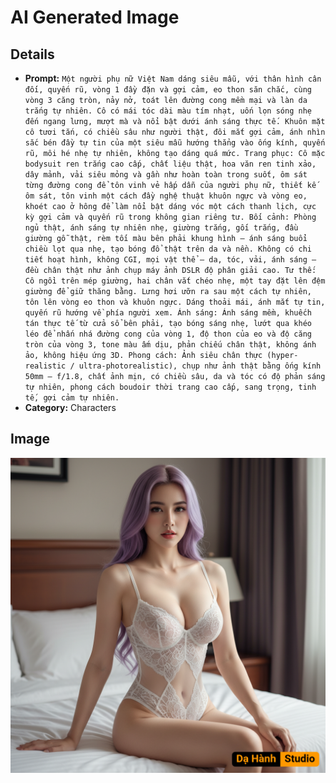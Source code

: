 # AI Generated Image

## Details
- **Prompt:** `Một người phụ nữ Việt Nam dáng siêu mẫu, với thân hình cân đối, quyến rũ, vòng 1 đầy đặn và gợi cảm, eo thon săn chắc, cùng vòng 3 căng tròn, nảy nở, toát lên đường cong mềm mại và làn da trắng tự nhiên. Cô có mái tóc dài màu tím nhạt, uốn lọn sóng nhẹ đến ngang lưng, mượt mà và nổi bật dưới ánh sáng thực tế. Khuôn mặt cô tươi tắn, có chiều sâu như người thật, đôi mắt gợi cảm, ánh nhìn sắc bén đầy tự tin của một siêu mẫu hướng thẳng vào ống kính, quyến rũ, môi hé nhẹ tự nhiên, không tạo dáng quá mức. Trang phục: Cô mặc bodysuit ren trắng cao cấp, chất liệu thật, hoa văn ren tinh xảo, dây mảnh, vải siêu mỏng và gần như hoàn toàn trong suốt, ôm sát từng đường cong để tôn vinh vẻ hấp dẫn của người phụ nữ, thiết kế ôm sát, tôn vinh một cách đầy nghệ thuật khuôn ngực và vòng eo, khoét cao ở hông để làm nổi bật dáng vóc một cách thanh lịch, cực kỳ gợi cảm và quyến rũ trong không gian riêng tư. Bối cảnh: Phòng ngủ thật, ánh sáng tự nhiên nhẹ, giường trắng, gối trắng, đầu giường gỗ thật, rèm tối màu bên phải khung hình — ánh sáng buổi chiều lọt qua nhẹ, tạo bóng đổ thật trên da và nền. Không có chi tiết hoạt hình, không CGI, mọi vật thể – da, tóc, vải, ánh sáng – đều chân thật như ảnh chụp máy ảnh DSLR độ phân giải cao. Tư thế: Cô ngồi trên mép giường, hai chân vắt chéo nhẹ, một tay đặt lên đệm giường để giữ thăng bằng. Lưng hơi ưỡn ra sau một cách tự nhiên, tôn lên vòng eo thon và khuôn ngực. Dáng thoải mái, ánh mắt tự tin, quyến rũ hướng về phía người xem. Ánh sáng: Ánh sáng mềm, khuếch tán thực tế từ cửa sổ bên phải, tạo bóng sáng nhẹ, lướt qua khéo léo để nhấn nhá đường cong của vòng 1, độ thon của eo và độ căng tròn của vòng 3, tone màu ấm dịu, phản chiếu chân thật, không ánh ảo, không hiệu ứng 3D. Phong cách: Ảnh siêu chân thực (hyper-realistic / ultra-photorealistic), chụp như ảnh thật bằng ống kính 50mm – f/1.8, chất ảnh mịn, có chiều sâu, da và tóc có độ phản sáng tự nhiên, phong cách boudoir thời trang cao cấp, sang trọng, tinh tế, gợi cảm tự nhiên.`
- **Category:** Characters


## Image
![AI Generated Image](./image-2025-10-18T03-19-31-207Z-4vfuq.png)